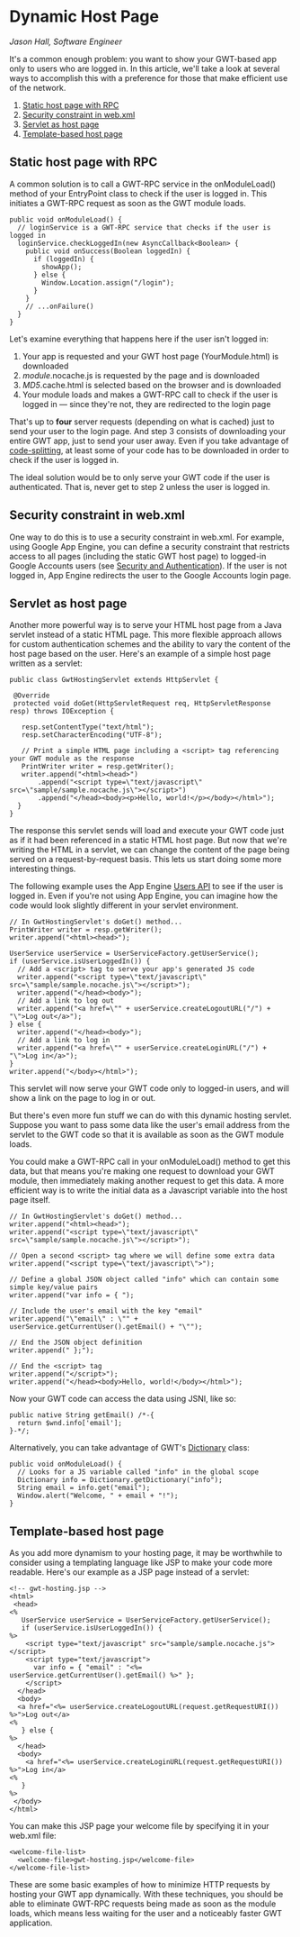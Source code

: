 Dynamic Host Page
===

_Jason Hall, Software Engineer_

It's a common enough problem: you want to show your GWT-based app
only to users who are logged in. In this article, we'll take a look at
several ways to accomplish this with a preference for those that make
efficient use of the network.

1.  [Static host page with RPC](#static)
2.  [Security constraint in web.xml](#webxml)
3.  [Servlet as host page](#servlet)
4.  [Template-based host page](#template)

## Static host page with RPC <a id="static"></a>

A common solution is to call a GWT-RPC
service in the onModuleLoad() method of your EntryPoint class to check
if the user is logged in. This initiates a GWT-RPC request as soon as
the GWT module loads.

```
public void onModuleLoad() {
  // loginService is a GWT-RPC service that checks if the user is logged in
  loginService.checkLoggedIn(new AsyncCallback<Boolean> {
    public void onSuccess(Boolean loggedIn) {
      if (loggedIn) {
        showApp();
      } else {
        Window.Location.assign("/login");
      }
    }
    // ...onFailure()
  }
}
```

Let's examine everything that happens here if the user isn't logged in:

1.  Your app is requested and your GWT host page (YourModule.html) is downloaded
2.  <var>module</var>.nocache.js is requested by the page and is downloaded
3.  <var>MD5</var>.cache.html is selected based on the browser and is downloaded
4.  Your module loads and makes a GWT-RPC call to check if the user is logged in &mdash; since they're not, they are redirected to the login page

That's up to **four** server requests (depending on what is cached)
just to send your user to the login page. And step 3 consists of
downloading your entire GWT app, just to send your user away. Even if
you take advantage of [code-splitting](../doc/latest/DevGuideCodeSplitting.html),
at least some of your code has to be downloaded in order to check if the user is logged in.

The ideal solution would be to only serve your GWT code if the
user is authenticated. That is, never get to step 2 unless the user is
logged in.

## Security constraint in web.xml <a id="webxml"></a>

One way to do this is to use a security constraint in web.xml.
For example, using Google App Engine, you can define a security
constraint that restricts access to all pages (including the static GWT host page)
to logged-in Google Accounts users (see
[Security and Authentication](https://developers.google.com/appengine/docs/java/config/webxml#Security_and_Authentication)). If the user is not logged in, App Engine redirects the user
to the Google Accounts login page.

## Servlet as host page <a id="servlet"></a>

Another more powerful way is to serve your HTML host page from a Java 
servlet instead of a static HTML page. This more flexible approach allows 
for custom authentication schemes and the ability to vary the content of 
the host page based on the user. Here's an example of a simple host page
written as a servlet:

```
public class GwtHostingServlet extends HttpServlet {

 @Override
 protected void doGet(HttpServletRequest req, HttpServletResponse resp) throws IOException {

   resp.setContentType("text/html");
   resp.setCharacterEncoding("UTF-8");

   // Print a simple HTML page including a <script> tag referencing your GWT module as the response
   PrintWriter writer = resp.getWriter();
   writer.append("<html><head>")
       .append("<script type=\"text/javascript\" src=\"sample/sample.nocache.js\"></script>")
       .append("</head><body><p>Hello, world!</p></body></html>");
  }
}
```

The response this servlet sends will load and execute your GWT
code just as if it had been referenced in a static HTML host page. But
now that we're writing the HTML in a servlet, we can change the content
of the page being served on a request-by-request basis. This lets us
start doing some more interesting things.

The following example uses the App Engine
[Users API](https:developers.google.com/appengine/docs/java/users/overview) to see if the
user is logged in. Even if you're not using App Engine, you can imagine
how the code would look slightly different in your servlet environment.

```
// In GwtHostingServlet's doGet() method...
PrintWriter writer = resp.getWriter();
writer.append("<html><head>");

UserService userService = UserServiceFactory.getUserService();
if (userService.isUserLoggedIn()) {
  // Add a <script> tag to serve your app's generated JS code
  writer.append("<script type=\"text/javascript\" src=\"sample/sample.nocache.js\"></script>");
  writer.append("</head><body>");
  // Add a link to log out
  writer.append("<a href=\"" + userService.createLogoutURL("/") + "\">Log out</a>");
} else {
  writer.append("</head><body>");
  // Add a link to log in
  writer.append("<a href=\"" + userService.createLoginURL("/") + "\">Log in</a>");
}
writer.append("</body></html>");
```

This servlet will now serve your GWT code only to logged-in
users, and will show a link on the page to log in or out.

But there's even more fun stuff we can do with this dynamic
hosting servlet. Suppose you want to pass some data like the user's
email address from the servlet to the GWT code so that it is available
as soon as the GWT module loads.

You could make a GWT-RPC call in your onModuleLoad() method to
get this data, but that means you're making one request to download your
GWT module, then immediately making another request to get this data. A
more efficient way is to write the initial data as a Javascript variable
into the host page itself.

```
// In GwtHostingServlet's doGet() method...
writer.append("<html><head>");
writer.append("<script type=\"text/javascript\" src=\"sample/sample.nocache.js\"></script>");

// Open a second <script> tag where we will define some extra data
writer.append("<script type=\"text/javascript\">");

// Define a global JSON object called "info" which can contain some simple key/value pairs
writer.append("var info = { ");

// Include the user's email with the key "email"
writer.append("\"email\" : \"" + userService.getCurrentUser().getEmail() + "\"");

// End the JSON object definition
writer.append(" };");

// End the <script> tag
writer.append("</script>");
writer.append("</head><body>Hello, world!</body></html>");
```

Now your GWT code can access the data using JSNI, like so:

```
public native String getEmail() /*-{
  return $wnd.info['email'];
}-*/;
```

Alternatively, you can take advantage of GWT's
[Dictionary](/javadoc/latest/com/google/gwt/i18n/client/Dictionary.html) class:

```
public void onModuleLoad() {
  // Looks for a JS variable called "info" in the global scope
  Dictionary info = Dictionary.getDictionary("info");
  String email = info.get("email");
  Window.alert("Welcome, " + email + "!");
}
```

## Template-based host page <a id="template"></a>

As you add more dynamism to your hosting page, it may be
worthwhile to consider using a templating language like JSP to make your
code more readable. Here's our example as a JSP page instead of a
servlet:

```
<!-- gwt-hosting.jsp -->
<html>
 <head>
<%
   UserService userService = UserServiceFactory.getUserService();
   if (userService.isUserLoggedIn()) {
%>
    <script type="text/javascript" src="sample/sample.nocache.js"></script>
    <script type="text/javascript">
      var info = { "email" : "<%= userService.getCurrentUser().getEmail() %>" };
    </script>
  </head>
  <body>
  <a href="<%= userService.createLogoutURL(request.getRequestURI()) %>">Log out</a>
<%
   } else {
%>
  </head>
  <body>
    <a href="<%= userService.createLoginURL(request.getRequestURI()) %>">Log in</a>
<%
   }
%>
 </body>
</html>
```

You can make this JSP page your welcome file by specifying it in your web.xml file:

```
<welcome-file-list>
  <welcome-file>gwt-hosting.jsp</welcome-file>
</welcome-file-list>
```

These are some basic examples of how to minimize HTTP requests by
hosting your GWT app dynamically. With these techniques, you should be
able to eliminate GWT-RPC requests being made as soon as the module
loads, which means less waiting for the user and a noticeably faster GWT
application.
